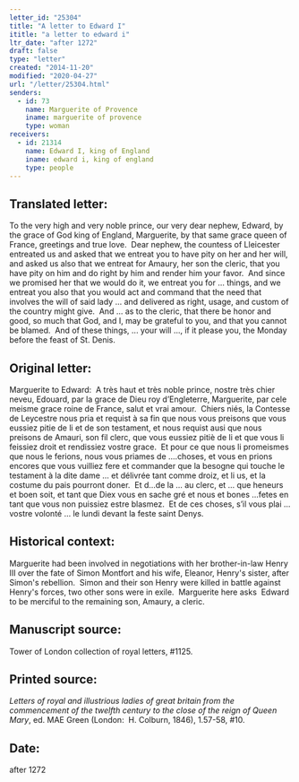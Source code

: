 ```yaml
---
letter_id: "25304"
title: "A letter to Edward I"
ititle: "a letter to edward i"
ltr_date: "after 1272"
draft: false
type: "letter"
created: "2014-11-20"
modified: "2020-04-27"
url: "/letter/25304.html"
senders:
  - id: 73
    name: Marguerite of Provence
    iname: marguerite of provence
    type: woman
receivers:
  - id: 21314
    name: Edward I, king of England
    iname: edward i, king of england
    type: people
---
```

<h2> Translated letter:</h2><p>To the very high and very noble prince, our very dear nephew, Edward, by the grace of God king of England, Marguerite, by that same grace queen of France, greetings and true love.&nbsp; Dear nephew, the countess of Lleicester entreated us and asked that we entreat you to have pity on her and her will, and asked us also that we entreat for Amaury, her son the cleric, that you have pity on him and do right by him and render him your favor.&nbsp; And since we promised her that we would do it, we entreat you for ... things, and we entreat you also that you would act and command that the need that involves the will of said lady ... and delivered as right, usage, and custom of the country might give.&nbsp; And ... as to the cleric, that there be honor and good, so much that God, and I, may be grateful to you, and that you cannot be blamed.&nbsp; And of these things, ... your will ..., if it please you, the Monday before the feast of St. Denis.</p><h2 class="mt-4"> Original letter:</h2><p>Marguerite to Edward:&nbsp; A très haut et très noble prince, nostre très chier neveu, Edouard, par la grace de Dieu roy d’Engleterre, Marguerite, par cele meisme grace roine de France, salut et vrai amour.&nbsp; Chiers niés, la Contesse de Leycestre nous pria et requist à sa fin que nous vous preisons que vous eussiez pitie de li et de son testament, et nous requist ausi que nous preisons de Amauri, son fil clerc, que vous eussiez pitiè de li et que vous li feissiez droit et rendissiez vostre grace.&nbsp; Et pour ce que nous li promeismes que nous le ferions, nous vous priames de ....choses, et vous en prions encores que vous vuilliez fere et commander que la besogne qui touche le testament à la dite dame ... et délivrée tant comme droiz, et li us, et la costume du pais pourront doner.&nbsp; Et d...de la ... au clerc, et ... que heneurs et boen soit, et tant que Diex vous en sache gré et nous et bones ...fetes en tant que vous non puissiez estre blasmez.&nbsp; Et de ces choses, s’il vous plai ... vostre volonté ... le lundi devant la feste saint Denys.&nbsp;&nbsp;</p><h2 class="mt-4"> Historical context:</h2><p>Marguerite had been involved in negotiations with her brother-in-law Henry III over the fate of Simon Montfort and his wife, Eleanor, Henry's sister, after Simon's rebellion. &nbsp;Simon and their son Henry were killed in battle against Henry's forces, two other sons were in exile. &nbsp;Marguerite here asks &nbsp;Edward to be merciful to the remaining son, Amaury, a cleric.</p><h2 class="mt-4"> Manuscript source:</h2><p>Tower of London collection of royal letters, #1125. &nbsp;</p><h2 class="mt-4"> Printed source:</h2><p><em>Letters of royal and illustrious ladies of great britain from the commencement of the twelfth century to the close of the reign of Queen Mary</em>, ed. MAE Green (London: &nbsp;H. Colburn, 1846), 1.57-58, #10.&nbsp;</p><h2 class="mt-4"> Date:</h2>after 1272